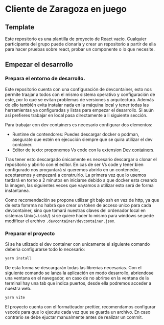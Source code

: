 # Cliente de Zaragoza en juego
## Template
Este repositorio es una plantilla de proyecto de React vacio. Cualquier participante del grupo puede clonarla y crear un repositorio a partir de ella para hacer pruebas sobre react, probar un componente o lo que necesite.

## Empezar el desarrollo
### Prepara el entorno de desarrollo.

Este repositorio cuenta con una configuración de devcontainer, esto nos permite traajar a todos con el mismo
sistema operativo y configuración de este, por lo que se evitan problemas de versiones y arquitectura. Además de ello también evita instalar nada 
en la máquina local y tener todas las herramientas ya configuradas y listas para empezar el desarrollo. Si auún así prefieres trabajar en local 
pasa directamente a li siguiente sección.

Para trabajar con dev containers es necesario configurar dos elementos:
 - Runtime de contendores: Puedes descargar docker o podman, asegurate que estén en ejecución siempre que se quira utilizar el dev container.
 - Editor de texto: proponemos Vs code con la extension [Dev containers](https://marketplace.visualstudio.com/items?itemName=ms-vscode-remote.remote-containers).
 
 Tras tener esto descargado únicamente es necesario descargar o clonar el repositorio y abrirlo con el editor. En cas de ser Vs code y tener bien configurado
 nos proguntará si queremos abrirlo en un contenedor, aceptaremos y empezará a construirlo. La primera vez que lo usemos tardará en torno a 2 minutos en 
 iniciarse debido a que docker esta creando la imagen, las siguientes veces que vayamos a utilizar esto será de forma instantanea.
 
 Como recomendación se propone utilizar git bajo ssh en vez de http, ya que de esta fomrma no habrá que crear un token de acceso unico para cada devcontainer, 
 sino que tomará nuestras claves del ordenador local en sistemas Unix(~/.ssh/) si se quiere hacer lo mismo para windows se pede modificar el 
 archivo `.devcontainer/devcontainer.json`.
 
 ### Preparar el proyecto
 
 Si se ha utlizado el dev container con unicamente el siguiente comando debería configurarse todo lo necesario:
 ```bash
 yarn install
 ```
 De esta forma se descargarán todas las librerias necesarias.
 Con el siguiente comando se lanza la aplicación en modo desarrollo, abriendose una ventana en el navegador, en caso de no abrirse en la ventana de la 
 terminal hay una tab que indica puertos, desde ella podremos acceder a nuestra web.
  ```bash
 yarn vite
 ```

 El proyecto cuenta con el formatteador prettier, recomendamos configurar vscode para que lo ejecute cada vez que se guarda un archivo. En caso contrario 
 se debe ejuctar manualmente antes de realizar un commit.
